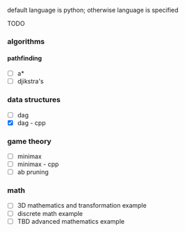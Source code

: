 default language is python; otherwise language is specified

TODO
### algorithms
#### pathfinding
- [ ] a* 
- [ ] djikstra's

### data structures
- [ ] dag
- [x] dag - cpp

### game theory
- [ ] minimax
- [ ] minimax - cpp 
- [ ] ab pruning

### math
- [ ] 3D mathematics and transformation example
- [ ] discrete math example
- [ ] TBD advanced mathematics example

